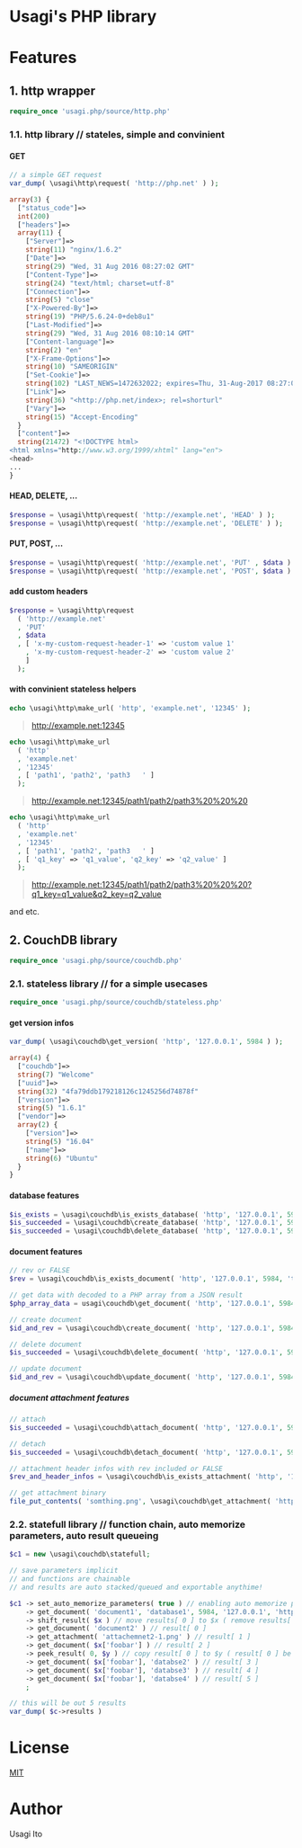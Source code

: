# Usagi's PHP library

# Features

## 1. http wrapper

```php
require_once 'usagi.php/source/http.php'
```

### 1.1. http library // stateles, simple and convinient

#### GET

```php
// a simple GET request
var_dump( \usagi\http\request( 'http://php.net' ) );
```

```php
array(3) {
  ["status_code"]=>
  int(200)
  ["headers"]=>
  array(11) {
    ["Server"]=>
    string(11) "nginx/1.6.2"
    ["Date"]=>
    string(29) "Wed, 31 Aug 2016 08:27:02 GMT"
    ["Content-Type"]=>
    string(24) "text/html; charset=utf-8"
    ["Connection"]=>
    string(5) "close"
    ["X-Powered-By"]=>
    string(19) "PHP/5.6.24-0+deb8u1"
    ["Last-Modified"]=>
    string(29) "Wed, 31 Aug 2016 08:10:14 GMT"
    ["Content-language"]=>
    string(2) "en"
    ["X-Frame-Options"]=>
    string(10) "SAMEORIGIN"
    ["Set-Cookie"]=>
    string(102) "LAST_NEWS=1472632022; expires=Thu, 31-Aug-2017 08:27:02 GMT; Max-Age=31536000; path=/; domain=.php.net"
    ["Link"]=>
    string(36) "<http://php.net/index>; rel=shorturl"
    ["Vary"]=>
    string(15) "Accept-Encoding"
  }
  ["content"]=>
  string(21472) "<!DOCTYPE html>
<html xmlns="http://www.w3.org/1999/xhtml" lang="en">
<head>
...
}
```

#### HEAD, DELETE, ...

```php
$response = \usagi\http\request( 'http://example.net', 'HEAD' ) );
$response = \usagi\http\request( 'http://example.net', 'DELETE' ) );
```

#### PUT, POST, ...

```php
$response = \usagi\http\request( 'http://example.net', 'PUT' , $data ) );
$response = \usagi\http\request( 'http://example.net', 'POST', $data ) );
```

#### add custom headers

```php
$response = \usagi\http\request
  ( 'http://example.net'
  , 'PUT'
  , $data
  , [ 'x-my-custom-request-header-1' => 'custom value 1'
    , 'x-my-custom-request-header-2' => 'custom value 2'
    ]
  );
```

#### with convinient stateless helpers

```php
echo \usagi\http\make_url( 'http', 'example.net', '12345' );
```

> http://example.net:12345

```php
echo \usagi\http\make_url
  ( 'http'
  , 'example.net'
  , '12345'
  , [ 'path1', 'path2', 'path3   ' ]
  );
```

> http://example.net:12345/path1/path2/path3%20%20%20

```php
echo \usagi\http\make_url
  ( 'http'
  , 'example.net'
  , '12345'
  , [ 'path1', 'path2', 'path3   ' ]
  , [ 'q1_key' => 'q1_value', 'q2_key' => 'q2_value' ]
  );
```

> http://example.net:12345/path1/path2/path3%20%20%20?q1_key=q1_value&q2_key=q2_value

and etc.

## 2. CouchDB library

```php
require_once 'usagi.php/source/couchdb.php'
```

### 2.1. stateless library // for a simple usecases

```php
require_once 'usagi.php/source/couchdb/stateless.php'
```

#### get version infos

```php
var_dump( \usagi\couchdb\get_version( 'http', '127.0.0.1', 5984 ) );
```

```php
array(4) {
  ["couchdb"]=>
  string(7) "Welcome"
  ["uuid"]=>
  string(32) "4fa79ddb179218126c1245256d74878f"
  ["version"]=>
  string(5) "1.6.1"
  ["vendor"]=>
  array(2) {
    ["version"]=>
    string(5) "16.04"
    ["name"]=>
    string(6) "Ubuntu"
  }
}
```

#### database features

```php
$is_exists = \usagi\couchdb\is_exists_database( 'http', '127.0.0.1', 5984, 'test' );
$is_succeeded = \usagi\couchdb\create_database( 'http', '127.0.0.1', 5984, 'test' );
$is_succeeded = \usagi\couchdb\delete_database( 'http', '127.0.0.1', 5984, 'test' );
```

#### document features

```php
// rev or FALSE
$rev = \usagi\couchdb\is_exists_document( 'http', '127.0.0.1', 5984, 'test', 'd1' );

// get data with decoded to a PHP array from a JSON result
$php_array_data = usagi\couchdb\get_document( 'http', '127.0.0.1', 5984, 'test2', 'd1' ) );

// create document
$id_and_rev = \usagi\couchdb\create_document( 'http', '127.0.0.1', 5984, 'test2', 'd1', $omissible_your_php_array_data );

// delete document
$is_succeeded = \usagi\couchdb\delete_document( 'http', '127.0.0.1', 5984, 'test2', 'd1' );

// update document
$id_and_rev = \usagi\couchdb\update_document( 'http', '127.0.0.1', 5984, 'test2', 'd1', [ 'hoge' => 'fuga' ] );
```

##### document attachment features

```php
// attach
$is_succeeded = \usagi\couchdb\attach_document( 'http', '127.0.0.1', 5984, 'test2', 'd1', 'somthing.png' );

// detach
$is_succeeded = \usagi\couchdb\detach_document( 'http', '127.0.0.1', 5984, 'test2', 'd1', 'gondwana-logo-white-120x120.png' ) );

// attachment header infos with rev included or FALSE
$rev_and_header_infos = \usagi\couchdb\is_exists_attachment( 'http', '127.0.0.1', 5984, 'test2', 'd1', 'something.png' ) );

// get attachment binary
file_put_contents( 'somthing.png', \usagi\couchdb\get_attachment( 'http', '127.0.0.1', 5984, 'test2', 'd1', 'something.png' ), LOCK_EX );
```

### 2.2. statefull library // function chain, auto memorize parameters, auto result queueing

```php
$c1 = new \usagi\couchdb\statefull;

// save parameters implicit
// and functions are chainable
// and results are auto stacked/queued and exportable anythime!

$c1 -> set_auto_memorize_parameters( true ) // enabling auto memorize parameters, default is true
    -> get_document( 'document1', 'database1', 5984, '127.0.0.1', 'http' ) // queue result to results[ 0 ]
    -> shift_result( $x ) // move results[ 0 ] to $x ( remove results[ 0 ] and data be set to $x )
    -> get_document( 'document2' ) // result[ 0 ]
    -> get_attachment( 'attachemnet2-1.png' ) // result[ 1 ]
    -> get_document( $x['foobar'] ) // result[ 2 ]
    -> peek_result( 0, $y ) // copy result[ 0 ] to $y ( result[ 0 ] be not delete )
    -> get_document( $x['foobar'], 'databse2' ) // result[ 3 ]
    -> get_document( $x['foobar'], 'databse3' ) // result[ 4 ]
    -> get_document( $x['foobar'], 'databse4' ) // result[ 5 ]
    ;

// this will be out 5 results
var_dump( $c->results )
```

# License

[MIT](LICENSE)

# Author

Usagi Ito

